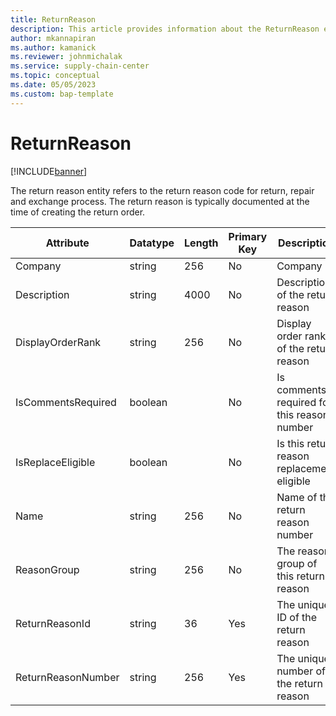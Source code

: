 ```yaml
---
title: ReturnReason
description: This article provides information about the ReturnReason entity.
author: mkannapiran
ms.author: kamanick
ms.reviewer: johnmichalak
ms.service: supply-chain-center
ms.topic: conceptual
ms.date: 05/05/2023
ms.custom: bap-template
---
```


# **ReturnReason**

[!INCLUDE[banner](../../includes/banner.md)]

The return reason entity refers to the return reason code for return, repair and exchange process. The return reason is typically documented at the time of creating the return order.


|	Attribute	|	Datatype	|	Length	|	Primary Key	|	Description	|
|---------------|--------|------|----------|-----------|
|	Company	|	string	|	256	|	No	|	Company	|
|	Description	|	string	|	4000	|	No	|	Description of the return reason	|
|	DisplayOrderRank	|	string	|	256	|	No	|	Display order rank of the return reason	|
|	IsCommentsRequired	|	boolean	|		|	No	|	Is comments required for this reason number	|
|	IsReplaceEligible	|	boolean	|		|	No	|	Is this return reason replacement eligible	|
|	Name	|	string	|	256	|	No	|	Name of the return reason number	|
|	ReasonGroup	|	string	|	256	|	No	|	The reason group of this return reason 	|
|	ReturnReasonId	|	string	|	36	|	Yes	|	The unique ID of the return reason 	|
|	ReturnReasonNumber	|	string	|	256	|	Yes	|	The unique number of the return reason 	|
